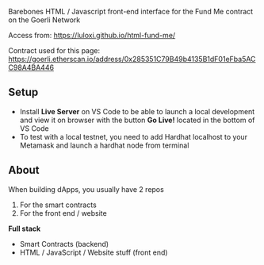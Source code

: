 Barebones HTML / Javascript front-end interface for the Fund Me contract on the Goerli Network

Access from: https://luloxi.github.io/html-fund-me/

Contract used for this page: 
https://goerli.etherscan.io/address/0x285351C79B49b4135B1dF01eFba5ACC98A4BA446

## Setup

- Install **Live Server** on VS Code to be able to launch a local development and view it on browser with the button **Go Live!** located in the bottom of VS Code
- To test with a local testnet, you need to add Hardhat localhost to your Metamask and launch a hardhat node from terminal

## About

When building dApps, you usually have 2 repos
1. For the smart contracts
2. For the front end / website

**Full stack**
- Smart Contracts (backend) 
- HTML / JavaScript / Website stuff (front end)